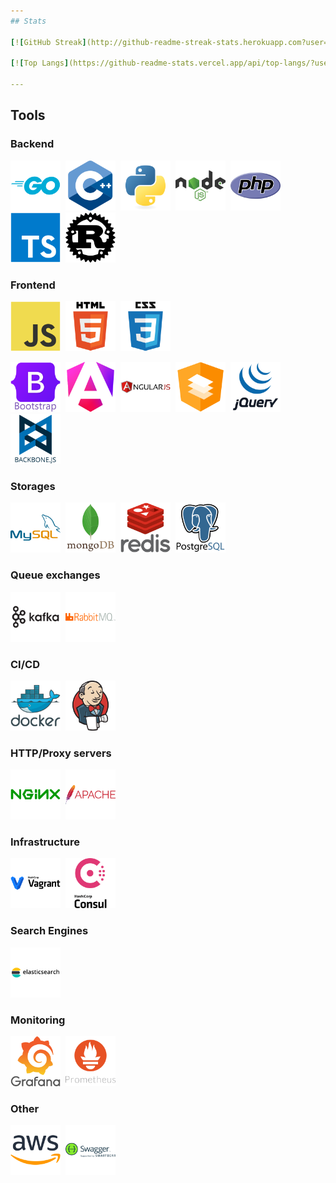 ```yaml
---
## Stats

[![GitHub Streak](http://github-readme-streak-stats.herokuapp.com?user=yelsukov&theme=dark&background=000000)](https://git.io/streak-stats)

[![Top Langs](https://github-readme-stats.vercel.app/api/top-langs/?username=yelsukov&layout=compact&theme=vision-friendly-dark)](https://github.com/anuraghazra/github-readme-stats)

---
```

## Tools
### Backend
<img src="https://github.com/devicons/devicon/blob/master/icons/go/go-original-wordmark.svg" title="Go" alt="Go" width="80" height="80" />&nbsp;
<img src="https://github.com/devicons/devicon/blob/master/icons/cplusplus/cplusplus-original.svg" title="C++" alt="C++" width="80" height="80" />&nbsp;
<img src="https://github.com/devicons/devicon/blob/master/icons/python/python-original.svg" title="Python" alt="Python" width="80" height="80" />&nbsp;
<img src="https://github.com/devicons/devicon/blob/master/icons/nodejs/nodejs-original-wordmark.svg" title="NodeJS" alt="NodeJS" width="80" height="80" />&nbsp;
<img src="https://github.com/devicons/devicon/blob/master/icons/php/php-original.svg" title="PHP" alt="PHP" width="80" height="80" />&nbsp;
<img src="https://github.com/devicons/devicon/blob/master/icons/typescript/typescript-original.svg" title="TS" alt="TS" width="80" height="80" />&nbsp;
<img src="https://github.com/devicons/devicon/blob/master/icons/rust/rust-original.svg" title="Rust" alt="Rust" width="80" height="80" />

### Frontend
<img src="https://github.com/devicons/devicon/blob/master/icons/javascript/javascript-original.svg" title="JavaScript" alt="JavaScript" width="80" height="80" />&nbsp;
<img src="https://github.com/devicons/devicon/blob/master/icons/html5/html5-original-wordmark.svg" title="HTML5" alt="HTML5" width="80" height="80" />&nbsp;
<img src="https://github.com/devicons/devicon/blob/master/icons/css3/css3-original-wordmark.svg" title="CSS3" alt="CSS3" width="80" height="80" />

<img src="https://github.com/devicons/devicon/blob/master/icons/bootstrap/bootstrap-original-wordmark.svg" title="Bootstrap" alt="Bootstrap" width="80" height="80" />&nbsp;
<img src="https://github.com/devicons/devicon/blob/master/icons/angular/angular-original.svg" title="Angular" alt="Angular" width="80" height="80" />&nbsp;
<img src="https://github.com/devicons/devicon/blob/master/icons/angularjs/angularjs-original-wordmark.svg" title="AngularJs" alt="AngularJs" width="80" height="80" />&nbsp;
<img src="https://github.com/devicons/devicon/blob/master/icons/angularmaterial/angularmaterial-original.svg" title="AngularMaterial" alt="AngularMaterial" width="80" height="80" />&nbsp;
<img src="https://github.com/devicons/devicon/blob/master/icons/jquery/jquery-original-wordmark.svg" title="jQuery" alt="jQuery" width="80" height="80" />&nbsp;
<img src="https://github.com/devicons/devicon/blob/master/icons/backbonejs/backbonejs-original-wordmark.svg" title="BackboneJs" alt="BackboneJs" width="80" height="80" />

### Storages
<img src="https://github.com/devicons/devicon/blob/master/icons/mysql/mysql-original-wordmark.svg" title="Mysql" alt="Mysql" width="80" height="80" />&nbsp;
<img src="https://github.com/devicons/devicon/blob/master/icons/mongodb/mongodb-original-wordmark.svg" title="MongoDb" alt="MongoDb" width="80" height="80" />&nbsp;
<img src="https://github.com/devicons/devicon/blob/master/icons/redis/redis-original-wordmark.svg" title="Redis" alt="Redis" width="80" height="80" />&nbsp;
<img src="https://github.com/devicons/devicon/blob/master/icons/postgresql/postgresql-original-wordmark.svg" title="PostgreSQL" alt="PostgreSQL" width="80" height="80" />&nbsp;

### Queue exchanges
<img src="https://github.com/devicons/devicon/blob/master/icons/apachekafka/apachekafka-original-wordmark.svg" title="Kafka" alt="Kafka" width="80" height="80" />&nbsp;
<img src="https://github.com/devicons/devicon/blob/master/icons/rabbitmq/rabbitmq-original-wordmark.svg" title="RabbitMQ" alt="RabbitMQ" width="80" height="80" />

### CI/CD
<img src="https://github.com/devicons/devicon/blob/master/icons/docker/docker-original-wordmark.svg" title="Docker" alt="Docker" width="80" height="80" />&nbsp;
<img src="https://github.com/devicons/devicon/blob/master/icons/jenkins/jenkins-original.svg" title="Jenkins" alt="Jenkins" width="80" height="80" />

### HTTP/Proxy servers
<img src="https://github.com/devicons/devicon/blob/master/icons/nginx/nginx-original.svg" title="Nginx" alt="Nginx" width="80" height="80" />&nbsp;
<img src="https://github.com/devicons/devicon/blob/master/icons/apache/apache-original-wordmark.svg" title="Apache" alt="Apache" width="80" height="80" />

### Infrastructure
<img src="https://github.com/devicons/devicon/blob/master/icons/vagrant/vagrant-original-wordmark.svg" title="Vagrant" alt="Vagrant" width="80" height="80" />&nbsp;
<img src="https://github.com/devicons/devicon/blob/master/icons/consul/consul-original-wordmark.svg" title="Consul" alt="Consul" width="80" height="80" />

### Search Engines
<img src="https://github.com/devicons/devicon/blob/master/icons/elasticsearch/elasticsearch-original-wordmark.svg" title="ElasticSearch" alt="ElasticSearch" width="80" height="80" />

### Monitoring
<img src="https://github.com/devicons/devicon/blob/master/icons/grafana/grafana-original-wordmark.svg" title="Grafana" alt="Grafana" width="80" height="80" />&nbsp;
<img src="https://github.com/devicons/devicon/blob/master/icons/prometheus/prometheus-original-wordmark.svg" title="Prometheus" alt="Prometheus" width="80" height="80" />

### Other
<img src="https://github.com/devicons/devicon/blob/master/icons/amazonwebservices/amazonwebservices-original-wordmark.svg" title="AWS" alt="AWS" width="80" height="80" />&nbsp;
<img src="https://github.com/devicons/devicon/blob/master/icons/swagger/swagger-original-wordmark.svg" title="Swagger" alt="Swagger" width="80" height="80" />







<!--
**yelsukov/yelsukov** is a ✨ _special_ ✨ repository because its `README.md` (this file) appears on your GitHub profile.

Here are some ideas to get you started:

- 🔭 I’m currently working on ...
- 🌱 I’m currently learning ...
- 👯 I’m looking to collaborate on ...
- 🤔 I’m looking for help with ...
- 💬 Ask me about ...
- 📫 How to reach me: ...
- 😄 Pronouns: ...
- ⚡ Fun fact: ...
-->
